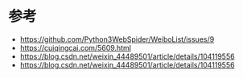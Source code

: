 # 参考
+ https://github.com/Python3WebSpider/WeiboList/issues/9
+ https://cuiqingcai.com/5609.html
+ https://blog.csdn.net/weixin_44489501/article/details/104119556
+ https://blog.csdn.net/weixin_44489501/article/details/104119556
